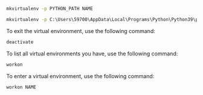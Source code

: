 ```cmd
mkvirtualenv -p PYTHON_PATH NAME
```

```cmd
mkvirtualenv -p C:\Users\59700\AppData\Local\Programs\Python\Python39\python.exe spider
```

To exit the virtual environment, use the following command:

```cmd
deactivate
```

To list all virtual environments you have, use the following command:

```cmd
workon
```

To enter a virtual environment, use the following command:

```cmd
workon NAME
```

